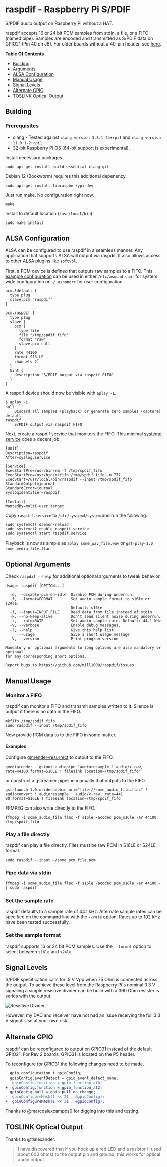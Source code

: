 # raspdif - Raspberry Pi S/PDIF
S/PDIF audio output on Raspberry Pi without a HAT.

raspdif accepts 16 or 24 bit PCM samples from stdin, a file, or a FIFO (named pipe). Samples are encoded and transmitted as S/PDIF data on GPIO21 (Pin 40 on J8). For older boards without a 40-pin header, see [here](#Alternate-GPIO).

**Table Of Contents**
- [Building](#building)
- [Arguments](#arguments)
- [ALSA Configuration](#alsa-configuration)
- [Manual Usage](#manual-usage)
- [Signal Levels](#signal-levels)
- [Alternate GPIO](#alternate-gpio)
- [TOSLINK Optical Output](#toslink-optical-output)

## Building
### Prerequisites
* clang - Tested against `clang version 3.8.1-24+rpi1` and `clang version 11.0.1-2+rpi1`.
* 32-bit Raspberry Pi OS (64-bit support is experimental).

Install necessary packages
```
sudo apt-get install build-essential clang git
```
Debian 12 (Bookworm) requires this additional depenency.
```
sudo apt-get install libraspberrypi-dev
```

Just run make. No configuration right now.
```
make
```
Install to default location (`/usr/local/bin`)
```
sudo make install
```

## ALSA Configuration
ALSA can be configured to use raspdif in a seamless manner. Any application that supports ALSA will output via raspdif. It also allows access to other ALSA plugins like `softvol`. 

First, a PCM device is defined that outputs raw samples to a FIFO. This [example configuration](asound.conf) can be used in either `/etc/asound.conf` for system wide configuration or `~/.asoundrc` for user configuration.
```
pcm.!default {
  type plug
  slave.pcm "raspdif"
}

pcm.raspdif {
  type plug
  slave {
    pcm {
      type file
      file "/tmp/spdif_fifo"
      format "raw"
      slave.pcm null
    }
    rate 44100
    format S16_LE
    channels 2
  }
  hint {
    description "S/PDIF output via raspdif FIFO"
  }
}
```

A raspdif device should now be visible with `aplay -L`.
```
$ aplay -L
null
    Discard all samples (playback) or generate zero samples (capture)
default
raspdif
    S/PDIF output via raspdif FIFO
```

Next, create a raspdif service that monitors the FIFO. This minimal [systemd service](raspdif.service) does a decent job.
```
[Unit]
Description=raspdif
After=syslog.service

[Service]
ExecStartPre=/usr/bin/rm -f /tmp/spdif_fifo
ExecStartPre=/usr/bin/mkfifo /tmp/spdif_fifo -m 777
ExecStart=/usr/local/bin/raspdif --input /tmp/spdif_fifo
StandardOutput=journal
StandardError=journal
SyslogIdentifier=raspdif

[Install]
WantedBy=multi-user.target
```

Copy `raspdif.service` to `/etc/systemd/system` and run the following.
```
sudo systemctl daemon-reload
sudo systemctl enable raspdif.service
sudo systemctl start raspdif.service
```

Playback is now as simple as `aplay some_wav_file.wav` or `gst-play-1.0 some_media_file.flac`.

## Optional Arguments
Check `raspdif --help` for additional optional arguments to tweak behavior.
```
Usage: raspdif [OPTION...]

  -d, --disable-pcm-on-idle  Disable PCM during underrun.
  -f, --format=FORMAT        Set audio sample format to s16le or s24le.
                             Default: s16le
  -i, --input=INPUT_FILE     Read data from file instead of stdin.
  -k, --no-keep-alive        Don't send silent noise during underrun.
  -r, --rate=RATE            Set audio sample rate. Default: 44.1 kHz
  -v, --verbose              Enable debug messages.
  -?, --help                 Give this help list
      --usage                Give a short usage message
  -V, --version              Print program version

Mandatory or optional arguments to long options are also mandatory or optional
for any corresponding short options.

Report bugs to https://github.com/mill1000/raspdif/issues.
```

## Manual Usage
### Monitor a FIFO
raspdif can monitor a FIFO and transmit samples written to it. Silence is output if there is no data in the FIFO.

```
mkfifo /tmp/spdif_fifo
sudo raspdif --input /tmp/spdif_fifo
```

Now provide PCM data to to the FIFO in some matter.

#### Examples
Configure [gmrender-resurrect](https://github.com/hzeller/gmrender-resurrect) to output to the FIFO.
```
gmediarender --gstout-audiopipe 'audioresample ! audio/x-raw, rate=44100,format=S16LE ! filesink location=/tmp/spdif_fifo'
```

or construct a gstreamer pipeline manually that outputs to the FIFO.
```
gst-launch-1.0 uridecodebin uri="file://some_audio_file.flac" ! audioconvert ! audioresample ! audio/x-raw, rate=441
00,format=S16LE ! filesink location=/tmp/spdif_fifo
```

FFMPEG can also write directly to the FIFO.
```
ffmpeg -i some_audio_file.flac -f s16le -acodec pcm_s16le -ar 44100 /tmp/spdif_fifo
```

### Play a file directly
raspdif can play a file directly. Files must be raw PCM in S16LE or S24LE format.
```
sudo raspdif --input ~/some_pcm_file.pcm
```

### Pipe data via stdin
```
ffmpeg -i some_audio_file.flac -f s16le -acodec pcm_s16le -ar 44100 - | sudo raspdif
```

### Set the sample rate
raspdif defaults to a sample rate of 44.1 kHz. Alternate sample rates can be specified on the command line with the `--rate` option. Rates up to 192 kHz have been tested successfully.

### Set the sample format
raspdif supports 16 or 24 bit PCM samples. Use the `--format` option to select between `s16le` and `s24le`.

## Signal Levels
S/PDIF specification calls for .5 V Vpp when 75 Ohm is connected across the output. To achieve these level from the Raspberry Pi's nominal 3.3 V signaling a simple resistive divider can be build with a 390 Ohm resister is series with the output.

![Resistive Divider](raspdif_divider.png)

However, my DAC and receiver have not had an issue receiving the full 3.3 V signal. Use at your own risk.

## Alternate GPIO
raspdif can be reconfigured to output on GPIO31 instead of the default GPIO21. For Rev 2 boards, GPIO31 is located on the P5 header.

To reconfigure for GPIO31 the following changes need to be made.
```diff
  gpio_configuration_t gpioConfig;
  gpioConfig.eventDetect = gpio_event_detect_none;
-  gpioConfig.function = gpio_function_af0;
+  gpioConfig.function = gpio_function_af2;
  gpioConfig.pull = gpio_pull_no_change;
-  gpioConfigureMask(1 << 21 , &gpioConfig);
+  gpioConfigureMask(1 << 31 , &gpioConfig);
```

Thanks to @marcoalexcampos0 for digging into this and testing.

## TOSLINK Optical Output
Thanks to @tlalexander.
> I have discovered that if you hook up a red LED and a resistor (I used about 600 ohms) to the output pin and ground, this works for optical audio output.
